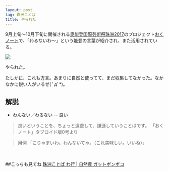 ```yaml
---
layout: post
tag: 珠洲ことば
title: やられた
---
```


9月上旬～10月下旬に開催される[奥能登国際芸術祭珠洲2017](http://oku-noto.jp/about/index.html)のプロジェクト[おくノート](http://oku-noto.jp/oku-note/news/index.php?mode=disp&func=entry&entry_no=12&page=1)で、「わるないわ～」という能登の言葉が紹介され、また活用されている。

[![](http://oku-noto.jp/oku-note/warunaiwa/images/h2_01.gif)](http://oku-noto.jp/oku-note/)

やられた。

たしかに、これも方言。あまりに自然と使ってて、まだ収集してなかった。なかなかに鋭い人がいるぜ( ﾟдﾟ*)。

## 解説

- わんない／わるない -- 良い

>良いということを、ちょっと遠慮して、謙遜していうことばです。
>「おくノート」タブロイド版0号より

> 用例
>「こりゃまいわ。わんないてゃ。（これ美味しい。いいね）」

　

##こっちも見てね
[珠洲ことば わ行 | 自然農 ガットポンポコ](http://kobapan.com/suzuben/wa.html)

